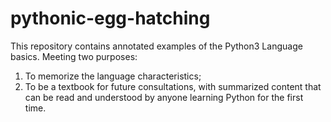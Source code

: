 # pythonic-egg-hatching

This repository contains annotated examples of the Python3 Language basics. Meeting two purposes:

1. To memorize the language characteristics;
2. To be a textbook for future consultations, with summarized content that can be read and understood by anyone learning Python for the first time.
